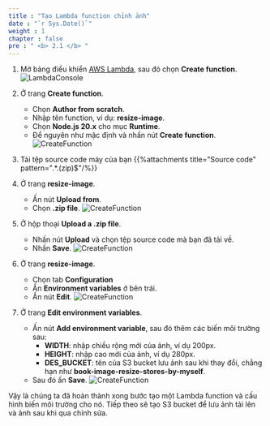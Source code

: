 ```yaml
---
title : "Tạo Lambda function chỉnh ảnh"
date : "`r Sys.Date()`"
weight : 1
chapter : false
pre : " <b> 2.1 </b> "
---
```

1. Mở bảng điều khiển [AWS Lambda](https://ap-southeast-1.console.aws.amazon.com/lambda/home?region=ap-southeast-2#/discover), sau đó chọn **Create function**.
![LambdaConsole](/images/temp/1/1.png?width=90pc)

2. Ở trang **Create function**.
    - Chọn **Author from scratch**.
    - Nhập tên function, ví dụ: **resize-image**.
    - Chọn **Node.js 20.x** cho mục **Runtime**.
    - Để nguyên như mặc định và nhấn nút **Create function**.
![CreateFunction](/images/temp/1/2.png?width=90pc)

3. Tải tệp source code máy của bạn
{{%attachments title="Source code" pattern=".*\.(zip)$"/%}}

4. Ở trang **resize-image**.
    - Ấn nút **Upload from**.
    - Chọn **.zip file**.
![CreateFunction](/images/temp/1/3.png?width=90pc)

5. Ở hộp thoại **Upload a .zip file**.
    - Nhấn nút **Upload** và chọn tệp source code mà bạn đã tải về.
    - Nhấn **Save**.
![CreateFunction](/images/temp/1/4.png?width=90pc)

6. Ở trang **resize-image**.
    - Chọn tab **Configuration**
    - Ấn **Environment variables** ở bên trái.
    - Ấn nút **Edit**.
![CreateFunction](/images/temp/1/5.png?width=90pc)

7. Ở trang **Edit environment variables**.
    - Ấn nút **Add environment variable**, sau đó thêm các biến môi trường sau:
      - **WIDTH**: nhập chiều rộng mới của ảnh, ví dụ 200px.
      - **HEIGHT**: nhập cao mới của ảnh, ví dụ 280px.
      - **DES_BUCKET**: tên của S3 bucket lưu ảnh sau khi thay đổi, chẳng hạn như **book-image-resize-stores-by-myself**.
    - Sau đó ấn **Save**.
![CreateFunction](/images/temp/1/6.png?width=90pc)

Vậy là chúng ta đã hoàn thành xong bước tạo một Lambda function và cấu hình biến môi trường cho nó. Tiếp theo sẽ tạo S3 bucket để lưu ảnh tải lên và ảnh sau khi qua chỉnh sửa.
